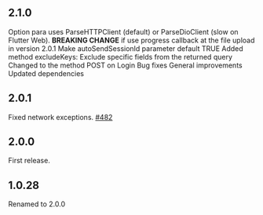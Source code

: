 ## 2.1.0
Option para uses ParseHTTPClient (default) or ParseDioClient (slow on Flutter Web).
    **BREAKING CHANGE** if use progress callback at the file upload in version 2.0.1
Make autoSendSessionId parameter default TRUE
Added method excludeKeys: Exclude specific fields from the returned query
Changed to the method POST on Login
Bug fixes
General improvements
Updated dependencies

## 2.0.1
Fixed network exceptions. [#482](https://github.com/parse-community/Parse-SDK-Flutter/pull/482)

## 2.0.0
First release.

## 1.0.28
Renamed to 2.0.0
